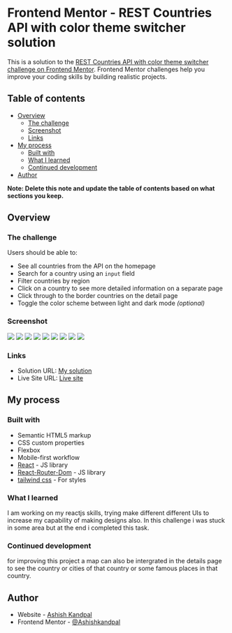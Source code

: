 # Frontend Mentor - REST Countries API with color theme switcher solution

This is a solution to the [REST Countries API with color theme switcher challenge on Frontend Mentor](https://www.frontendmentor.io/challenges/rest-countries-api-with-color-theme-switcher-5cacc469fec04111f7b848ca). Frontend Mentor challenges help you improve your coding skills by building realistic projects.

## Table of contents

- [Overview](#overview)
  - [The challenge](#the-challenge)
  - [Screenshot](#screenshot)
  - [Links](#links)
- [My process](#my-process)
  - [Built with](#built-with)
  - [What I learned](#what-i-learned)
  - [Continued development](#continued-development)
- [Author](#author)

**Note: Delete this note and update the table of contents based on what sections you keep.**

## Overview

### The challenge

Users should be able to:

- See all countries from the API on the homepage
- Search for a country using an `input` field
- Filter countries by region
- Click on a country to see more detailed information on a separate page
- Click through to the border countries on the detail page
- Toggle the color scheme between light and dark mode _(optional)_

### Screenshot

![](./screenshot.jpg)
![](./public/screenshots/desktop-dark-mode.png)
![](./public/screenshots/desktop-light-mode.png)
![](./public/screenshots/detailed-desktop-dark.png)
![](./public/screenshots/detailed-desktop-light.png)
![](./public/screenshots/mobile-dark-mode.png)
![](./public/screenshots/mobile-light-mode.png)
![](./public/screenshots/detailed-mobile-dark.png)
![](./public/screenshots/detailed-mobile-light.png)

### Links

- Solution URL: [My solution](https://your-solution-url.com)
- Live Site URL: [Live site](https://your-live-site-url.com)

## My process

### Built with

- Semantic HTML5 markup
- CSS custom properties
- Flexbox
- Mobile-first workflow
- [React](https://reactjs.org/) - JS library
- [React-Router-Dom](https://reactrouter.com/en/main) - JS library
- [tailwind css](https://tailwindcss.com/) - For styles

### What I learned

I am working on my reactjs skills, trying make different different UIs to increase my capability of making designs also. In this challenge i was stuck in some area but at the end i completed this task.

### Continued development

for improving this project a map can also be intergrated in the details page to see the country or cities of that country or some famous places in that country.

## Author

- Website - [Ashish Kandpal](https://my-portfolio-omega-seven-85.vercel.app/)
- Frontend Mentor - [@Ashishkandpal](https://www.frontendmentor.io/profile/Ashishkandpal)

